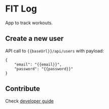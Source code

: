 # FIT Log

App to track workouts.

## Create a new user

API call to `{{baseUrl}}/api/users` with payload:

```
{
    "email": "{{email}}",
    "password": "{{password}}"
}
```

## Contribute

Check [developer guide](./CONTRIBUTING.md)
